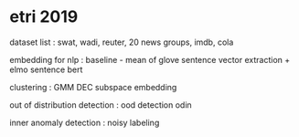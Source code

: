 # etri 2019

dataset list : swat, wadi, reuter, 20 news groups, imdb, cola

embedding for nlp :
baseline - mean of glove
sentence vector extraction + elmo
sentence bert

clustering : 
GMM
DEC
subspace embedding

out of distribution detection :
ood detection
odin

inner anomaly detection :
noisy labeling

